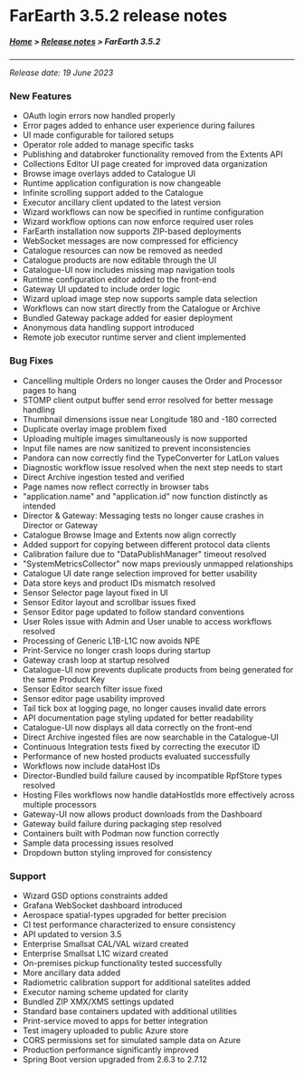# FarEarth 3.5.2 release notes

##### [Home](../README.md) > [Release notes](releaseNotesSummary.md) > FarEarth 3.5.2
---
*Release date: 19 June 2023*

### New Features
* OAuth login errors now handled properly
* Error pages added to enhance user experience during failures
* UI made configurable for tailored setups
* Operator role added to manage specific tasks
* Publishing and databroker functionality removed from the Extents API
* Collections Editor UI page created for improved data organization
* Browse image overlays added to Catalogue UI
* Runtime application configuration is now changeable
* Infinite scrolling support added to the Catalogue
* Executor ancillary client updated to the latest version
* Wizard workflows can now be specified in runtime configuration
* Wizard workflow options can now enforce required user roles
* FarEarth installation now supports ZIP-based deployments
* WebSocket messages are now compressed for efficiency
* Catalogue resources can now be removed as needed
* Catalogue products are now editable through the UI
* Catalogue-UI now includes missing map navigation tools
* Runtime configuration editor added to the front-end
* Gateway UI updated to include order logic
* Wizard upload image step now supports sample data selection
* Workflows can now start directly from the Catalogue or Archive
* Bundled Gateway package added for easier deployment
* Anonymous data handling support introduced
* Remote job executor runtime server and client implemented

### Bug Fixes
* Cancelling multiple Orders no longer causes the Order and Processor pages to hang
* STOMP client output buffer send error resolved for better message handling
* Thumbnail dimensions issue near Longitude 180 and -180 corrected
* Duplicate overlay image problem fixed
* Uploading multiple images simultaneously is now supported
* Input file names are now sanitized to prevent inconsistencies
* Pandora can now correctly find the TypeConverter for LatLon values
* Diagnostic workflow issue resolved when the next step needs to start
* Direct Archive ingestion tested and verified
* Page names now reflect correctly in browser tabs
* "application.name" and "application.id" now function distinctly as intended
* Director & Gateway: Messaging tests no longer cause crashes in Director or Gateway
* Catalogue Browse Image and Extents now align correctly
* Added support for copying between different protocol data clients
* Calibration failure due to "DataPublishManager" timeout resolved
* "SystemMetricsCollector" now maps previously unmapped relationships
* Catalogue UI date range selection improved for better usability
* Data store keys and product IDs mismatch resolved
* Sensor Selector page layout fixed in UI
* Sensor Editor layout and scrollbar issues fixed
* Sensor Editor page updated to follow standard conventions
* User Roles issue with Admin and User unable to access workflows resolved
* Processing of Generic L1B-L1C now avoids NPE
* Print-Service no longer crash loops during startup
* Gateway crash loop at startup resolved
* Catalogue-UI now prevents duplicate products from being generated for the same Product Key
* Sensor Editor search filter issue fixed
* Sensor editor page usability improved
* Tail tick box at logging page, no longer causes invalid date errors
* API documentation page styling updated for better readability
* Catalogue-UI now displays all data correctly on the front-end
* Direct Archive ingested files are now searchable in the Catalogue-UI
* Continuous Integration tests fixed by correcting the executor ID
* Performance of new hosted products evaluated successfully
* Workflows now include dataHost IDs
* Director-Bundled build failure caused by incompatible RpfStore types resolved
* Hosting Files workflows now handle dataHostIds more effectively across multiple processors
* Gateway-UI now allows product downloads from the Dashboard
* Gateway build failure during packaging step resolved
* Containers built with Podman now function correctly
* Sample data processing issues resolved
* Dropdown button styling improved for consistency

### Support
* Wizard GSD options constraints added
* Grafana WebSocket dashboard introduced
* Aerospace spatial-types upgraded for better precision
* CI test performance characterized to ensure consistency
* API updated to version 3.5
* Enterprise Smallsat CAL/VAL wizard created
* Enterprise Smallsat L1C wizard created
* On-premises pickup functionality tested successfully
* More ancillary data added
* Radiometric calibration support for additional satelites added
* Executor naming scheme updated for clarity
* Bundled ZIP XMX/XMS settings updated
* Standard base containers updated with additional utilities
* Print-service moved to apps for better integration
* Test imagery uploaded to public Azure store
* CORS permissions set for simulated sample data on Azure
* Production performance significantly improved
* Spring Boot version upgraded from 2.6.3 to 2.7.12
